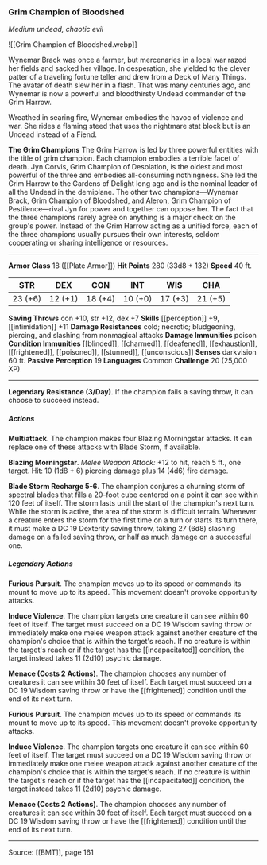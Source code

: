 ### Grim Champion of Bloodshed
_Medium undead, chaotic evil_

![[Grim Champion of Bloodshed.webp]]

Wynemar Brack was once a farmer, but mercenaries in a local war razed her fields and sacked her village. In desperation, she yielded to the clever patter of a traveling fortune teller and drew from a Deck of Many Things. The avatar of death slew her in a flash. That was many centuries ago, and Wynemar is now a powerful and bloodthirsty Undead commander of the Grim Harrow.

Wreathed in searing fire, Wynemar embodies the havoc of violence and war. She rides a flaming steed that uses the nightmare stat block but is an Undead instead of a Fiend.


**The Grim Champions** The Grim Harrow is led by three powerful entities with the title of grim champion. Each champion embodies a terrible facet of death. Jyn Corvis, Grim Champion of Desolation, is the oldest and most powerful of the three and embodies all-consuming nothingness. She led the Grim Harrow to the Gardens of Delight long ago and is the nominal leader of all the Undead in the demiplane. The other two champions—Wynemar Brack, Grim Champion of Bloodshed, and Aleron, Grim Champion of Pestilence—rival Jyn for power and together can oppose her. The fact that the three champions rarely agree on anything is a major check on the group's power. Instead of the Grim Harrow acting as a unified force, each of the three champions usually pursues their own interests, seldom cooperating or sharing intelligence or resources.





---

**Armor Class** 18 ([[Plate Armor]])
**Hit Points** 280 (33d8 + 132)
**Speed** 40 ft.

| STR     | DEX     | CON     | INT     | WIS     | CHA     |
|---------|---------|---------|---------|---------|---------|
| 23 (+6) | 12 (+1) | 18 (+4) | 10 (+0) | 17 (+3) | 21 (+5) |

**Saving Throws** con +10, str +12, dex +7
**Skills** [[perception]] +9, [[intimidation]] +11
**Damage Resistances** cold; necrotic; bludgeoning, piercing, and slashing from nonmagical attacks
**Damage Immunities** poison
**Condition Immunities** [[blinded]], [[charmed]], [[deafened]], [[exhaustion]], [[frightened]], [[poisoned]], [[stunned]], [[unconscious]]
**Senses** darkvision 60 ft.
**Passive Perception** 19
**Languages** Common
**Challenge** 20 (25,000 XP)

---

**Legendary Resistance (3/Day)**. If the champion fails a saving throw, it can choose to succeed instead.

##### Actions
**Multiattack**. The champion makes four Blazing Morningstar attacks. It can replace one of these attacks with Blade Storm, if available.

**Blazing Morningstar**. _Melee Weapon Attack:_ +12 to hit, reach 5 ft., one target. Hit: 10 (1d8 + 6) piercing damage plus 14 (4d6) fire damage.

**Blade Storm Recharge 5-6**. The champion conjures a churning storm of spectral blades that fills a 20-foot cube centered on a point it can see within 120 feet of itself. The storm lasts until the start of the champion's next turn. While the storm is active, the area of the storm is difficult terrain. Whenever a creature enters the storm for the first time on a turn or starts its turn there, it must make a DC 19 Dexterity saving throw, taking 27 (6d8) slashing damage on a failed saving throw, or half as much damage on a successful one.

##### Legendary Actions
**Furious Pursuit**. The champion moves up to its speed or commands its mount to move up to its speed. This movement doesn't provoke opportunity attacks.

**Induce Violence**. The champion targets one creature it can see within 60 feet of itself. The target must succeed on a DC 19 Wisdom saving throw or immediately make one melee weapon attack against another creature of the champion's choice that is within the target's reach. If no creature is within the target's reach or if the target has the [[incapacitated]] condition, the target instead takes 11 (2d10) psychic damage.

**Menace (Costs 2 Actions)**. The champion chooses any number of creatures it can see within 30 feet of itself. Each target must succeed on a DC 19 Wisdom saving throw or have the [[frightened]] condition until the end of its next turn.

**Furious Pursuit**. The champion moves up to its speed or commands its mount to move up to its speed. This movement doesn't provoke opportunity attacks.

**Induce Violence**. The champion targets one creature it can see within 60 feet of itself. The target must succeed on a DC 19 Wisdom saving throw or immediately make one melee weapon attack against another creature of the champion's choice that is within the target's reach. If no creature is within the target's reach or if the target has the [[incapacitated]] condition, the target instead takes 11 (2d10) psychic damage.

**Menace (Costs 2 Actions)**. The champion chooses any number of creatures it can see within 30 feet of itself. Each target must succeed on a DC 19 Wisdom saving throw or have the [[frightened]] condition until the end of its next turn.


---

Source: [[BMT]], page 161